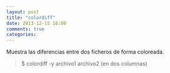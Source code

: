 ```yaml
---
layout: post
title: "colordiff"
date: 2013-12-15 16:09
comments: true
categories: 
---
```

Muestra las diferencias entre dos ficheros de forma coloreada.

>$ colordiff -y archivo1 archivo2  (en dos columnas)


